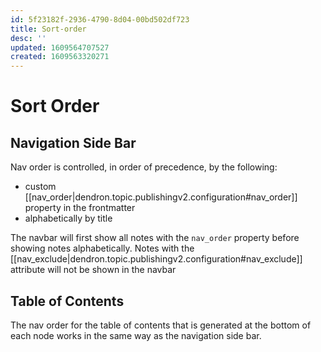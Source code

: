 ```yaml
---
id: 5f23182f-2936-4790-8d04-00bd502df723
title: Sort-order
desc: ''
updated: 1609564707527
created: 1609563320271
---
```


# Sort Order


## Navigation Side Bar

Nav order is controlled, in order of precedence, by the following: 
- custom [[nav_order|dendron.topic.publishingv2.configuration#nav_order]] property in the frontmatter
- alphabetically by title

The navbar will first show all notes with the `nav_order` property before showing notes alphabetically. Notes with the [[nav_exclude|dendron.topic.publishingv2.configuration#nav_exclude]] attribute will not be shown in the navbar

## Table of Contents

The nav order for the table of contents that is generated at the bottom of each node works in the same way as the navigation side bar.